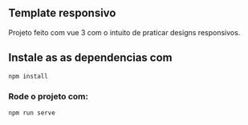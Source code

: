 ## Template responsivo
  Projeto feito com vue 3 com o intuito de praticar designs responsivos.

## Instale as as dependencias com
```
npm install
```

### Rode o projeto com:
```
npm run serve
```